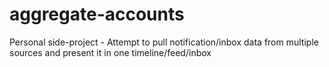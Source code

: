 aggregate-accounts
==================

Personal side-project - Attempt to pull notification/inbox data from multiple sources and present it in one timeline/feed/inbox
